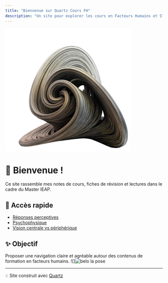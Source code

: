 ```yaml
---
title: "Bienvenue sur Quartz Cours FH"
description: "Un site pour explorer les cours en Facteurs Humains et STAPS"
---
```

![Logo](quartz/static/logo.png)

# 👋 Bienvenue !

Ce site rassemble mes notes de cours, fiches de révision et lectures dans le cadre du Master IEAP.

## 🌟 Accès rapide

- [Réponses perceptives](Réponses-perceptives/)
- [Psychophysique](Réponses-perceptives/psychophysique)
- [Vision centrale vs périphérique](Réponses-perceptives/Vision-centrale-vs-périphérique)

## ✨ Objectif

Proposer une navigation claire et agréable autour des contenus de formation en facteurs humains.
![]<img width="433" height="577" alt="belo la pose" src="https://github.com/user-attachments/assets/2b79655c-0cf8-479d-b318-d82604ed383e" />

---

💡 Site construit avec [Quartz](https://github.com/jackyzhao/quartz)
